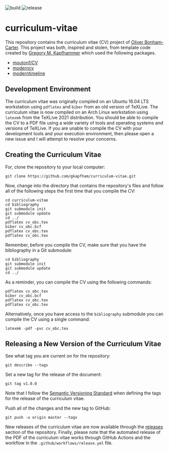 ![build](https://github.com/obonhamcarter/curriculum-vitae_working/workflows/build/badge.svg) ![release](https://github.com/obonhamcarter/curriculum-vitae_working/workflows/release/badge.svg)

# curriculum-vitae

This repository contains the curriculum vitae (CV) project of [Oliver Bonham-Carter](https://www.oliverbonhamcarter.com/). This project was both, inspired and stolen, from template code created by [Gregory M. Kapfhammer](https://www.gregorykapfhammer.com/) which used the following packages.

* [moutonf/CV](https://github.com/moutonf/CV)
* [moderncv](https://www.ctan.org/pkg/moderncv)
* [moderntimeline](https://github.com/raphink/moderntimeline)

## Development Environment

The curriculum vitae was originally compiled on an Ubuntu 16.04 LTS workstation
using `pdflatex` and `biber` from an old version of TeXLive. The curriculum
vitae is now compiled on an Arch Linux workstation using `latexmk` from the
TeXLive 2021 distribution. You should be able to compile the CV to a PDF file
using a wide variety of tools and operating systems and versions of TeXLive. If
you are unable to compile the CV with your development tools and your execution
environment, then please open a new issue and I will attempt to resolve your
concerns.

## Creating the Curriculum Vitae

For, clone the repository to your local computer:

```shell
git clone https://github.com/gkapfham/curriculum-vitae.git
```

Now, change into the directory that contains the repository's files and follow
all of the following steps the first time that you compile the CV:

```shell
cd curriculum-vitae
cd bibliography
git submodule init
git submodule update
cd ../
pdflatex cv_obc.tex
biber cv_obc.bcf
pdflatex cv_obc.tex
pdflatex cv_obc.tex
```

Remember, before you compile the CV, make sure that you have the bibliography in
a Git submodule:

```shell
cd bibliography
git submodule init
git submodule update
cd ../
```

As a reminder, you can compile the CV using the following commands:

```shell
pdflatex cv_obc.tex
biber cv_obc.bcf
pdflatex cv_obc.tex
pdflatex cv_obc.tex
```

Alternatively, once you have access to the `bibliography` submodule you can
compile the CV using a single command:

```shell
latexmk -pdf -pvc cv_obc.tex
```

## Releasing a New Version of the Curriculum Vitae

See what tag you are current on for the repository:

```shell
git describe --tags
```

Set a new tag for the release of the document:

```shell
git tag v1.0.0
```

Note that I follow the [Semantic Versioning Standard](https://semver.org/) when
defining the tags for the release of the curriculum vitae.

Push all of the changes and the new tag to GitHub:

```shell
git push -u origin master --tags
```

New releases of the curriculum vitae are now available through the
[releases](https://github.com/gkapfham/curriculum-vitae/releases) section of the
repository. Finally, please note that the automated release of the PDF of the
curriculum vitae works through GitHub Actions and the workflow in the
`.github/workflows/release.yml` file.